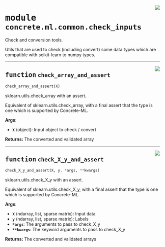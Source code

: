 <!-- markdownlint-disable -->

<a href="https://github.com/zama-ai/concrete-ml-internal/tree/main/src/concrete/ml/common/check_inputs.py#L0"><img align="right" style="float:right;" src="https://img.shields.io/badge/-source-cccccc?style=flat-square"></a>

# <kbd>module</kbd> `concrete.ml.common.check_inputs`

Check and conversion tools.

Utils that are used to check (including convert) some data types which are compatible with scikit-learn to numpy types.

______________________________________________________________________

<a href="https://github.com/zama-ai/concrete-ml-internal/tree/main/src/concrete/ml/common/check_inputs.py#L16"><img align="right" style="float:right;" src="https://img.shields.io/badge/-source-cccccc?style=flat-square"></a>

## <kbd>function</kbd> `check_array_and_assert`

```python
check_array_and_assert(X)
```

sklearn.utils.check_array with an assert.

Equivalent of sklearn.utils.check_array, with a final assert that the type is one which is supported by Concrete-ML.

**Args:**

- <b>`X`</b> (object):  Input object to check / convert

**Returns:**
The converted and validated array

______________________________________________________________________

<a href="https://github.com/zama-ai/concrete-ml-internal/tree/main/src/concrete/ml/common/check_inputs.py#L36"><img align="right" style="float:right;" src="https://img.shields.io/badge/-source-cccccc?style=flat-square"></a>

## <kbd>function</kbd> `check_X_y_and_assert`

```python
check_X_y_and_assert(X, y, *args, **kwargs)
```

sklearn.utils.check_X_y with an assert.

Equivalent of sklearn.utils.check_X_y, with a final assert that the type is one which is supported by Concrete-ML.

**Args:**

- <b>`X`</b> (ndarray, list, sparse matrix):  Input data
- <b>`y`</b> (ndarray, list, sparse matrix):  Labels
- <b>`*args`</b>:  The arguments to pass to check_X_y
- <b>`**kwargs`</b>:  The keyword arguments to pass to check_X_y

**Returns:**
The converted and validated arrays
